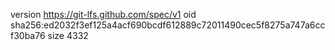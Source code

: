 version https://git-lfs.github.com/spec/v1
oid sha256:ed2032f3ef125a4acf690bcdf612889c72011490cec5f8275a747a6ccf30ba76
size 4332
